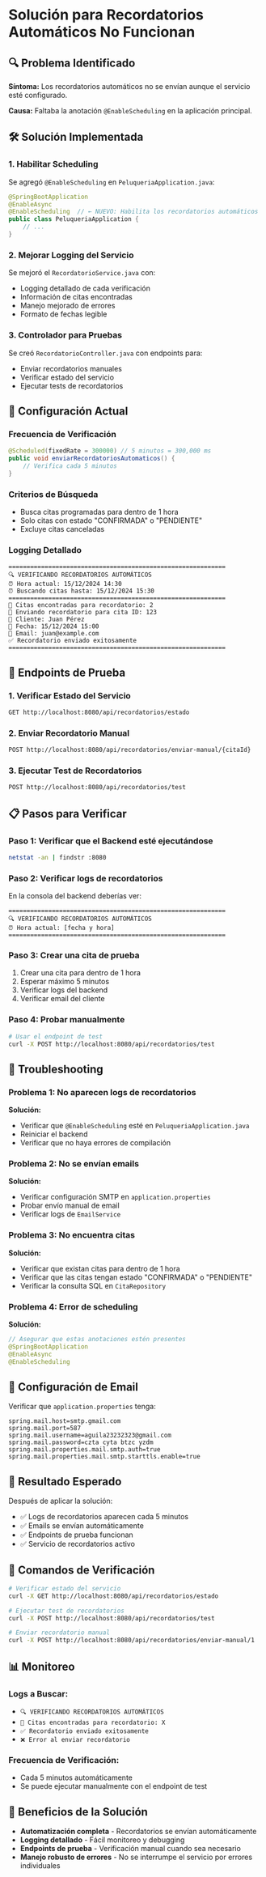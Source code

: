 # Solución para Recordatorios Automáticos No Funcionan

## 🔍 Problema Identificado

**Síntoma:** Los recordatorios automáticos no se envían aunque el servicio esté configurado.

**Causa:** Faltaba la anotación `@EnableScheduling` en la aplicación principal.

## 🛠️ Solución Implementada

### **1. Habilitar Scheduling**
Se agregó `@EnableScheduling` en `PeluqueriaApplication.java`:

```java
@SpringBootApplication
@EnableAsync
@EnableScheduling  // ← NUEVO: Habilita los recordatorios automáticos
public class PeluqueriaApplication {
    // ...
}
```

### **2. Mejorar Logging del Servicio**
Se mejoró el `RecordatorioService.java` con:
- Logging detallado de cada verificación
- Información de citas encontradas
- Manejo mejorado de errores
- Formato de fechas legible

### **3. Controlador para Pruebas**
Se creó `RecordatorioController.java` con endpoints para:
- Enviar recordatorios manuales
- Verificar estado del servicio
- Ejecutar tests de recordatorios

## 🔧 Configuración Actual

### **Frecuencia de Verificación**
```java
@Scheduled(fixedRate = 300000) // 5 minutos = 300,000 ms
public void enviarRecordatoriosAutomaticos() {
    // Verifica cada 5 minutos
}
```

### **Criterios de Búsqueda**
- Busca citas programadas para dentro de 1 hora
- Solo citas con estado "CONFIRMADA" o "PENDIENTE"
- Excluye citas canceladas

### **Logging Detallado**
```
============================================================
🔍 VERIFICANDO RECORDATORIOS AUTOMÁTICOS
⏰ Hora actual: 15/12/2024 14:30
⏰ Buscando citas hasta: 15/12/2024 15:30
============================================================
📅 Citas encontradas para recordatorio: 2
📧 Enviando recordatorio para cita ID: 123
👤 Cliente: Juan Pérez
📅 Fecha: 15/12/2024 15:00
📧 Email: juan@example.com
✅ Recordatorio enviado exitosamente
============================================================
```

## 🧪 Endpoints de Prueba

### **1. Verificar Estado del Servicio**
```bash
GET http://localhost:8080/api/recordatorios/estado
```

### **2. Enviar Recordatorio Manual**
```bash
POST http://localhost:8080/api/recordatorios/enviar-manual/{citaId}
```

### **3. Ejecutar Test de Recordatorios**
```bash
POST http://localhost:8080/api/recordatorios/test
```

## 📋 Pasos para Verificar

### **Paso 1: Verificar que el Backend esté ejecutándose**
```bash
netstat -an | findstr :8080
```

### **Paso 2: Verificar logs de recordatorios**
En la consola del backend deberías ver:
```
============================================================
🔍 VERIFICANDO RECORDATORIOS AUTOMÁTICOS
⏰ Hora actual: [fecha y hora]
============================================================
```

### **Paso 3: Crear una cita de prueba**
1. Crear una cita para dentro de 1 hora
2. Esperar máximo 5 minutos
3. Verificar logs del backend
4. Verificar email del cliente

### **Paso 4: Probar manualmente**
```bash
# Usar el endpoint de test
curl -X POST http://localhost:8080/api/recordatorios/test
```

## 🚨 Troubleshooting

### **Problema 1: No aparecen logs de recordatorios**
**Solución:**
- Verificar que `@EnableScheduling` esté en `PeluqueriaApplication.java`
- Reiniciar el backend
- Verificar que no haya errores de compilación

### **Problema 2: No se envían emails**
**Solución:**
- Verificar configuración SMTP en `application.properties`
- Probar envío manual de email
- Verificar logs de `EmailService`

### **Problema 3: No encuentra citas**
**Solución:**
- Verificar que existan citas para dentro de 1 hora
- Verificar que las citas tengan estado "CONFIRMADA" o "PENDIENTE"
- Verificar la consulta SQL en `CitaRepository`

### **Problema 4: Error de scheduling**
**Solución:**
```java
// Asegurar que estas anotaciones estén presentes
@SpringBootApplication
@EnableAsync
@EnableScheduling
```

## 📝 Configuración de Email

Verificar que `application.properties` tenga:
```properties
spring.mail.host=smtp.gmail.com
spring.mail.port=587
spring.mail.username=aguila23232323@gmail.com
spring.mail.password=czta cyta btzc yzdm
spring.mail.properties.mail.smtp.auth=true
spring.mail.properties.mail.smtp.starttls.enable=true
```

## 🎯 Resultado Esperado

Después de aplicar la solución:

- ✅ Logs de recordatorios aparecen cada 5 minutos
- ✅ Emails se envían automáticamente
- ✅ Endpoints de prueba funcionan
- ✅ Servicio de recordatorios activo

## 🔄 Comandos de Verificación

```bash
# Verificar estado del servicio
curl -X GET http://localhost:8080/api/recordatorios/estado

# Ejecutar test de recordatorios
curl -X POST http://localhost:8080/api/recordatorios/test

# Enviar recordatorio manual
curl -X POST http://localhost:8080/api/recordatorios/enviar-manual/1
```

## 📊 Monitoreo

### **Logs a Buscar:**
- `🔍 VERIFICANDO RECORDATORIOS AUTOMÁTICOS`
- `📅 Citas encontradas para recordatorio: X`
- `✅ Recordatorio enviado exitosamente`
- `❌ Error al enviar recordatorio`

### **Frecuencia de Verificación:**
- Cada 5 minutos automáticamente
- Se puede ejecutar manualmente con el endpoint de test

## 🎯 Beneficios de la Solución

- **Automatización completa** - Recordatorios se envían automáticamente
- **Logging detallado** - Fácil monitoreo y debugging
- **Endpoints de prueba** - Verificación manual cuando sea necesario
- **Manejo robusto de errores** - No se interrumpe el servicio por errores individuales 